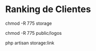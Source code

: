 <h1>Ranking de Clientes</h1>
<p>chmod -R 775 storage</p>
<p>chmod -R 775 public/logos</p>
<p>php artisan storage:link</p>
